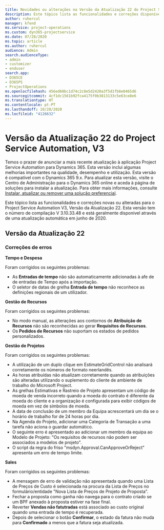```yaml
---
title: Novidades ou alterações na Versão da Atualização 22 do Project Service Automation, V3
description: Este tópico lista as funcionalidades e correções disponíveis no Project Service Automation V3, Versão da Atualização 22, V3.
author: ruhercul
manager: kfend
ms.service: project-operations
ms.custom: dyn365-projectservice
ms.date: 07/28/2020
ms.topic: article
ms.author: ruhercul
audience: Admin
search.audienceType:
- admin
- customizer
- enduser
search.app:
- D365CE
- D365PS
- ProjectOperations
ms.openlocfilehash: 456ed68bc1d74c2c8e5d2420a3f5d1fb8e0465d6
ms.sourcegitcommit: 4cf1dc1561b92fca4175f0b3813133c5e63ce8e6
ms.translationtype: HT
ms.contentlocale: pt-PT
ms.lasthandoff: 10/28/2020
ms.locfileid: "4126632"
---
```

# <a name="project-service-automation-update-release-22-v3"></a>Versão da Atualização 22 do Project Service Automation, V3

Temos o prazer de anunciar a mais recente atualização à aplicação Project Service Automation para Dynamics 365. Esta versão inclui algumas melhorias importantes na qualidade, desempenho e utilização. Esta versão é compatível com o Dynamics 365 9.x. Para atualizar esta versão, visite o Centro de Administração para o Dynamics 365 online e aceda à página de soluções para instalar a atualização. Para obter mais informações, consulte [Instalar, atualizar ou remover uma solução preferencial](https://docs.microsoft.com/power-platform/admin/install-remove-preferred-solution).

Este tópico lista as funcionalidades e correções novas ou alteradas para o Project Service Automation V3, Versão da Atualização 22. Esta versão tem o número de compilação V 3.10.33.48 e está geralmente disponível através de uma atualização automática em junho de 2020.

## <a name="update-release-22"></a>Versão da Atualização 22

### <a name="bug-fixes"></a>Correções de erros



**Tempo e Despesa**

Foram corrigidos os seguintes problemas:

- As **Entradas de tempo** não são automaticamente adicionadas à afe de de entradas de Tempo após a importação.
- O seletor de datas de grelha **Entrada de tempo** não reconhece as definições regionais de um utilizador.

**Gestão de Recursos**

Foram corrigidos os seguintes problemas:

- No modo manual, as alterações aos contornos de **Atribuição de Recursos** não são reconhecidas ao gerar **Requisitos de Recursos**.
- Os **Pedidos de Recursos** não suportam os estados de pedidos personalizados.

**Gestão de Projetos**

Foram corrigidos os seguintes problemas:

- A utilização de um duplo clique em EstimateGridControl não analisará corretamente os números de formato neerlandês.
- As horas atribuídas não atualizam corretamente quando as atribuições são alteradas utilizando o suplemento do cliente de ambiente de trabalho do Microsoft Project.
- As grelhas Estimativas e Rastreio de Projeto apresentam um código de moeda de venda incorreto quando a moeda do contrato é diferente da moeda do cliente e a organização é configurada para exibir códigos de moeda em vez de símbolos de moeda.
- A data de conclusão de um membro da Equipa acrescentará um dia se o horário de trabalho for de 24 horas por dia.
- Na Agenda do Projeto, adicionar uma Categoria de Transação a uma tarefa não aciona o guardar automático.
- O seguinte erro é apresentado ao adicionar um membro da equipa ao Modelo de Projeto: "Os requisitos de recursos não podem ser associados a modelos de projeto". 
- O script da regra do friso "msdyn.Approval.CanApproveOrReject" apresenta um erro de tempo limite.

**Sales**

Foram corrigidos os seguintes problemas:

- A mensagem de erro de validação não apresentada quando uma Lista de Preços de Custo é selecionada na procura da Lista de Preços no formulário/entidade "Nova Lista de Preços de Projeto de Proposta".
- Fechar a proposta como ganha não navega para o contrato criado se um BPF anexado à proposta estiver na fase final.
- Reverter **Vendas não fatutradas** está associado ao custo original quando uma entrada de tempo é recuperada.
- Depois de selecionar o botão **Confirmar**, o estado da fatura não muda para **Confirmado** a menos que a fatura seja atualizada.
